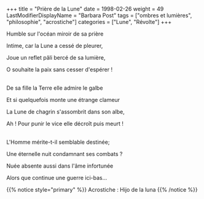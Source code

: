 +++
title = "Prière de la Lune"
date = 1998-02-26
weight = 49
LastModifierDisplayName = "Barbara Post"
tags = ["ombres et lumières", "philosophie", "acrostiche"]
categories = ["Lune", "Révolte"]
+++

Humble sur l'océan miroir de sa prière

Intime, car la Lune a cessé de pleurer,

Joue un reflet pâli bercé de sa lumière,

O souhaite la paix sans cesser d'espérer !

 \
De sa fille la Terre elle admire le galbe

Et si quelquefois monte une étrange clameur

La Lune de chagrin s'assombrit dans son albe,

Ah ! Pour punir le vice elle décroît puis meurt !

 \
L'Homme mérite-t-il semblable destinée;

Une éternelle nuit condamnant ses combats ?

Nuée absente aussi dans l'âme infortunée

Alors que continue une guerre ici-bas...

{{% notice style="primary" %}}
Acrostiche : Hijo de la luna
{{% /notice %}}
